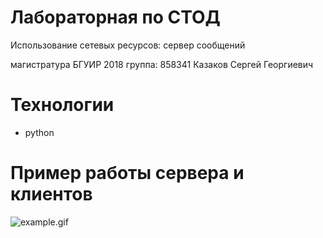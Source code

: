 # Лабораторная по СТОД
Использование сетевых ресурсов: сервер сообщений

магистратура БГУИР 2018
группа: 858341
Казаков Сергей Георгиевич

# Технологии
* python

# Пример работы сервера и клиентов
![example.gif](example.gif)  
